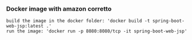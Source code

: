 ### Docker image with amazon corretto

	build the image in the docker folder: 'docker build -t spring-boot-web-jsp:latest .'
	run the image: 'docker run -p 8080:8080/tcp -it spring-boot-web-jsp'
